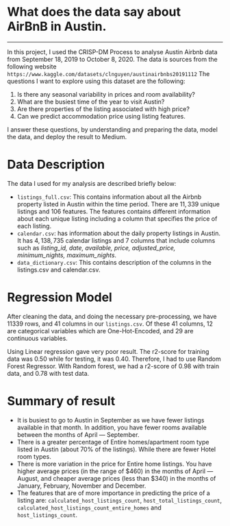 # What does the data say about AirBnB in Austin.
_________________________________________________
In this project, I used the CRISP-DM Process to analyse Austin Airbnb data from September 18, 2019 to October 8, 2020. 
The data is sources from the following website `https://www.kaggle.com/datasets/clnguyen/austinairbnbs20191112` 
The questions I want to explore using this dataset are the following:

1. Is there any seasonal variability in prices and room availability?
2. What are the busiest time of the year to visit Austin?
3. Are there properties of the listing associated with high price?
4. Can we predict accommodation price using listing features.

I answer these questions, by understanding and preparing the data, model the data, and deploy the result to Medium.

# Data Description
The data I used for my analysis are described briefly below:
- `listings_full.csv`: This contains information about all the Airbnb property listed in Austin within the time period. 
There are $11,339$ unique listings and $106$ features. The features contains different information about each unique 
listing including a column that specifies the price of each listing.
- `calendar.csv`: has information about the daily property listings in Austin. It has $4,138,735$ calendar listings 
and $7$ columns that include columns such as *listing_id, date, available, price, adjusted_price, minimum_nights, maximum_nights*.
- `data_dictionary.csv`: This contains description of the columns in the listings.csv and calendar.csv.

# Regression Model
After cleaning the data, and doing the necessary pre-processing, we have $11339$ rows, and $41$ columns in our `listings.csv`. Of these $41$ 
columns, $12$ are categorical variables which are One-Hot-Encoded, and $29$ are continuous variables. 

Using Linear regression gave very poor result. The r2-score for training data was $0.50$ while for testing, it was $0.40$. 
Therefore, I had to use Random Forest Regressor. With Random forest, we had a r2-score of $0.98$ with train data, and $0.78$ with test data.

# Summary of result
- It is busiest to go to Austin in September as we have fewer listings available in that month. In addition, you have fewer rooms available between the months of April — September.
- There is a greater percentage of Entire homes/apartment room type listed in Austin (about 70% of the listings). While there are fewer Hotel room types.
- There is more variation in the price for Entire home listings. You have higher average prices (in the range of $460) in the months of April — August, and cheaper average prices (less than $340) in the months of January, February, November and December.
- The features that are of more importance in predicting the price of a listing are: `calculated_host_listings_count`, `host_total_listings_count`, 
`calculated_host_listings_count_entire_homes` and `host_listings_count`.
